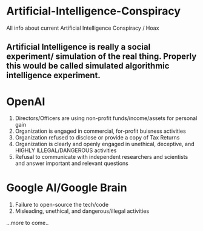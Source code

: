 # Artificial-Intelligence-Conspiracy
All info about current Artificial Intelligence Conspiracy / Hoax

## Artificial Intelligence is really a social experiment/ simulation of the real thing. Properly this would be called simulated algorithmic intelligence experiment.

# OpenAI

1) Directors/Officers are using non-profit funds/income/assets for personal gain
2) Organization is engaged in commercial, for-profit buisness activities
3) Organization refused to disclose or provide a copy of Tax Returns
4) Organization is clearly and openly engaged in unethical, deceptive, and HIGHLY ILLEGAL/DANGEROUS activities
5) Refusal to communicate with independent researchers and scientists and answer important and relevant questions

# Google AI/Google Brain

1) Failure to open-source the tech/code
2) Misleading, unethical, and dangerous/illegal activities

...more to come..
